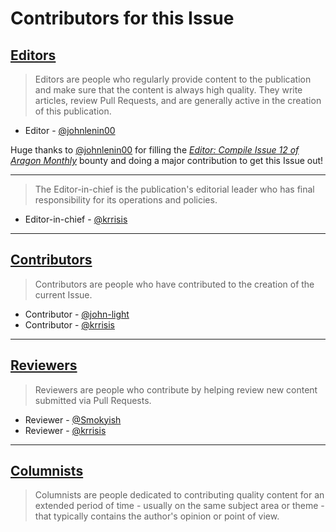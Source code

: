 # Contributors for this Issue
## [Editors](editors.md)
> Editors are people who regularly provide content to the publication and make sure that the content is always high quality. They write articles, review Pull Requests, and are generally active in the creation of this publication.

- Editor - [@johnlenin00](https://github.com/johnlenin00)

Huge thanks to [@johnlenin00](https://github.com/johnlenin00) for filling the [_Editor: Compile Issue 12 of Aragon Monthly_](https://github.com/aragon/aragon-monthly/issues/311) bounty and doing a major contribution to get this Issue out!
___
> The Editor-in-chief is the publication's editorial leader who has final responsibility for its operations and policies.

- Editor-in-chief - [@krrisis](https://github.com/krrisis)
___

## [Contributors](contributors.md)
> Contributors are people who have contributed to the creation of the current Issue.

- Contributor - [@john-light](https://github.com/john-light)
- Contributor - [@krrisis](https://github.com/krrisis)
___

## [Reviewers](reviewers.md)
> Reviewers are people who contribute by helping review new content submitted via Pull Requests.

- Reviewer - [@Smokyish](https://github.com/Smokyish)
- Reviewer - [@krrisis](https://github.com/krrisis)
___

## [Columnists](columnists.md)
> Columnists are people dedicated to contributing quality content for an extended period of time - usually on the same subject area or theme - that typically contains the author's opinion or point of view.
